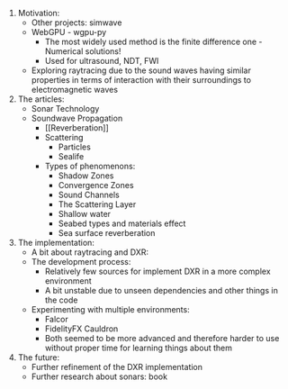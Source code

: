 1. Motivation: 
	- Other projects: simwave
	- WebGPU - wgpu-py 
		- The most widely used method is the finite difference one - Numerical solutions!
		- Used for ultrasound, NDT, FWI
	- Exploring raytracing due to the sound waves having similar properties in terms of interaction with their surroundings to electromagnetic waves
2. The articles:
	- Sonar Technology
	- Soundwave Propagation
		- [[Reverberation]]
		- Scattering
			- Particles
			- Sealife
		- Types of phenomenons:
			- Shadow Zones
			- Convergence Zones
			- Sound Channels
			- The Scattering Layer
			- Shallow water
			- Seabed types and materials effect
			- Sea surface reverberation
3. The implementation:
	- A bit about raytracing and DXR:
	- The development process:
		- Relatively few sources for implement DXR in a more complex environment
		- A bit unstable due to unseen dependencies and other things in the code
	- Experimenting with multiple environments:
		- Falcor
		- FidelityFX Cauldron
		- Both seemed to be more advanced and therefore harder to use without proper time for learning things about them
1. The future:
	- Further refinement of the DXR implementation
	- Further research about sonars: book